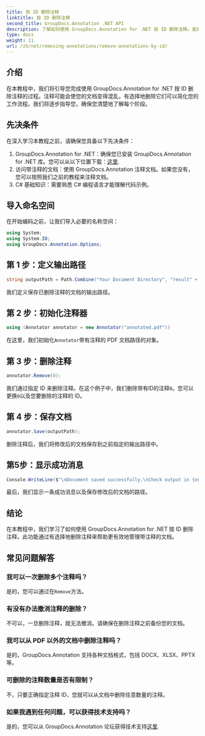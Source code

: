 ```yaml
---
title: 按 ID 删除注释
linktitle: 按 ID 删除注释
second_title: GroupDocs.Annotation .NET API
description: 了解如何使用 GroupDocs.Annotation for .NET 按 ID 删除注释。高效简化您的文档工作流程。
type: docs
weight: 11
url: /zh/net/removing-annotations/remove-annotations-by-id/
---
```

## 介绍
在本教程中，我们将引导您完成使用 GroupDocs.Annotation for .NET 按 ID 删除注释的过程。注释可能会使您的文档变得混乱，有选择地删除它们可以简化您的工作流程。我们将逐步指导您，确保您清楚地了解每个阶段。
## 先决条件
在深入学习本教程之前，请确保您具备以下先决条件：
1.  GroupDocs.Annotation for .NET：确保您已安装 GroupDocs.Annotation for .NET 库。您可以从以下位置下载：[这里](https://releases.groupdocs.com/annotation/net/).
2. 访问带注释的文档：使用 GroupDocs.Annotation 注释文档。如果您没有，您可以按照我们之前的教程来注释文档。
3. C# 基础知识：需要熟悉 C# 编程语言才能理解代码示例。

## 导入命名空间
在开始编码之前，让我们导入必要的名称空间：
```csharp
using System;
using System.IO;
using GroupDocs.Annotation.Options;
```

## 第 1 步：定义输出路径
```csharp
string outputPath = Path.Combine("Your Document Directory", "result" + Path.GetExtension("input.pdf"));
```
我们定义保存已删除注释的文档的输出路径。
## 第 2 步：初始化注释器
```csharp
using (Annotator annotator = new Annotator("annotated.pdf"))
```
在这里，我们初始化`Annotator`带有注释的 PDF 文档路径的对象。
## 第 3 步：删除注释
```csharp
annotator.Remove(0);
```
我们通过指定 ID 来删除注释。在这个例子中，我们删除带有ID的注释`0`。您可以更换`0`以及您要删除的注释的 ID。
## 第 4 步：保存文档
```csharp
annotator.Save(outputPath);
```
删除注释后，我们将修改后的文档保存到之前指定的输出路径中。
## 第5步：显示成功消息
```csharp
Console.WriteLine($"\nDocument saved successfully.\nCheck output in {outputPath}.");
```
最后，我们显示一条成功消息以及保存修改后的文档的路径。

## 结论
在本教程中，我们学习了如何使用 GroupDocs.Annotation for .NET 按 ID 删除注释。此功能通过有选择地删除注释来帮助更有效地管理带注释的文档。
## 常见问题解答
### 我可以一次删除多个注释吗？
是的，您可以通过在`Remove`方法。
### 有没有办法撤消注释的删除？
不可以，一旦删除注释，就无法撤消。请确保在删除注释之前备份您的文档。
### 我可以从 PDF 以外的文档中删除注释吗？
是的，GroupDocs.Annotation 支持各种文档格式，包括 DOCX、XLSX、PPTX 等。
### 可删除的注释数量是否有限制？
不，只要正确指定注释 ID，您就可以从文档中删除任意数量的注释。
### 如果我遇到任何问题，可以获得技术支持吗？
是的，您可以从 GroupDocs.Annotation 论坛获得技术支持[这里](https://forum.groupdocs.com/c/annotation/10).
